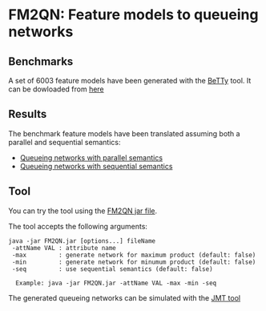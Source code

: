 # FM2QN: Feature models to queueing networks

## Benchmarks
A set of 6003 feature models have been generated with the [BeTTy](http://www.isa.us.es/fama/?BeTTy_Framework) tool. It can be dowloaded from [here](https://github.com/ERATOMMSD/fm2qn/raw/master/fm2qn.exps/benchmarks.zip)

## Results
The benchmark feature models have been translated assuming both a parallel and sequential semantics:
* [Queueing networks with parallel semantics](https://github.com/ERATOMMSD/fm2qn/raw/master/fm2qn.exps/generatedQNs_parSem.zip)
* [Queueing networks with sequential semantics](https://github.com/ERATOMMSD/fm2qn/raw/master/fm2qn.exps/generatedQNs_seqSem.zip)

## Tool
You can try the tool using the [FM2QN jar file](https://github.com/ERATOMMSD/fm2qn/raw/master/fm2qn/FM2QN.jar).

The tool accepts the following arguments:
```
java -jar FM2QN.jar [options...] fileName
 -attName VAL : attribute name
 -max         : generate network for maximum product (default: false)
 -min         : generate network for minumum product (default: false)
 -seq         : use sequential semantics (default: false)

  Example: java -jar FM2QN.jar -attName VAL -max -min -seq
```

The generated queueing networks can be simulated with the [JMT tool](http://jmt.sourceforge.net/)
